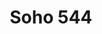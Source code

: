 ---
layout: place
title: "Soho 544"
permalink: /south-carolina/conway/soho-544.html
stateAbbr: SC
stateName: South Carolina
cityName: Conway
place_id: ChIJCUNa7DITAIkReCub6Ro6tYU
photos:
  - name: >-
      places/ChIJCUNa7DITAIkReCub6Ro6tYU/photos/AeeoHcLN6Rh0OSgpLmTcjULLGWfXVkH2bxXqUh0JtYIJeRYdBuOX3LU7Cao4eOOY1eTXiZFsp_5Qk7WSeMb7iwcH1rf7YgBEYNQTyKl_7I62vnqHyScpEt-cvdDK3vzeCwmxI8GDOkO_UrA_dItK_j0HcxxxJFN1b_YSzi5A2EbcSMtsn5raWlWcW0HbTBYhtihxDd2zhhZGA881qV8hwKGu8IbI7lYPdEglymS0Hn42JUy6RwHuks9vMj2SmhFz4weouqEFOB-3p1K6xwEKfzo9Al2F7UI0kcqY3farSLV7Lc9yDQg5x1UIzkrGP_vRKPCRsMzSibPAHs-g4gizl1MbLmabmT0a2MPDdAS5Gap3Y4xXFGeeycPDIIYj_2e6j5DajfvZvH7U5a3RutjK0CCS5oz4S1vrfX9LJWnedVhXhxE
    widthPx: 4000
    heightPx: 3000
    authorAttributions:
      - displayName: Lawrence Bell
        uri: https://maps.google.com/maps/contrib/117960176911884470384
        photoUri: >-
          https://lh3.googleusercontent.com/a-/ALV-UjUfzm5FTN9Aw671TQnHNWgVbIUy1nWWbcwVlb1sMiLPcAQjDxTf=s100-p-k-no-mo
    flagContentUri: >-
      https://www.google.com/local/imagery/report/?cb_client=maps_api_places.places_api&image_key=!1e10!2sCIHM0ogKEICAgIDm1JOlaA&hl=en-US
    googleMapsUri: >-
      https://www.google.com/maps/place//data=!3m4!1e2!3m2!1sCIHM0ogKEICAgIDm1JOlaA!2e10!4m2!3m1!1s0x89001332ec5a4309:0x85b53a1ae99b2b78
  - name: >-
      places/ChIJCUNa7DITAIkReCub6Ro6tYU/photos/AeeoHcIEXF4dJ2zPEAuDqrst7Q4MwVGnRBULLNDozC6YFMO7XJtym5IOdJA61WSAALFmq9syw1GFOi6tgxSbI34tAF3KyXbfM5Af0AjzMs72xojzy5MZBwmIyRtz-E23h7esY6fy7uBgi3fy8nBsFXfEJR1cRUTi_DYdBFW_gkYjJQ44gANH0bkVS2ns7ypsxhvr_zG7eDOH0qiJAP5X4S3zzOpof_Xbu4xpHAgSGJIv4-BafL6WFdmYL6gEair8_GI9cKJL7OD-R5qdYAiy7EDzT1ZSYAnQPeKy-CzH8a4VOwdMRvXRYF0nmKeCMbBWJhetxx3U-Mo3hgkZSjmTM-TqIFwfCyFH479rEgxoxYMRyiTOylFKl7GC2GMqr-juYgDyiNwFRWLdXu3PJW4r1TD7MgjktNWREWl5bIqzpZbLFS5koFQ
    widthPx: 3024
    heightPx: 4032
    authorAttributions:
      - displayName: Eve Mahon
        uri: https://maps.google.com/maps/contrib/106541570891679316643
        photoUri: >-
          https://lh3.googleusercontent.com/a-/ALV-UjUo_wwY6bMuA_SIIIJ7ENicLKpzCys1VsuyLEV5C9m0ZoeW_x3abA=s100-p-k-no-mo
    flagContentUri: >-
      https://www.google.com/local/imagery/report/?cb_client=maps_api_places.places_api&image_key=!1e10!2sCIHM0ogKEICAgICZiZCIvwE&hl=en-US
    googleMapsUri: >-
      https://www.google.com/maps/place//data=!3m4!1e2!3m2!1sCIHM0ogKEICAgICZiZCIvwE!2e10!4m2!3m1!1s0x89001332ec5a4309:0x85b53a1ae99b2b78
  - name: >-
      places/ChIJCUNa7DITAIkReCub6Ro6tYU/photos/AeeoHcJ9TJZZNmgC5CXsIljZlcEfLtossuAR_OQqnEYtqCq24KJFDpovMvF1zWtmGNx6yuIqdT8s1EWgVDfaHuk3aY_0lrGd_mtyrKDrwv-AIEvHNs7tO_q2ieqvikGhb-Me7h-gwHFuPPk2P_7SFOzAfOF30em27FQFhB_l3LkPNeIaptMZ3VDHJU9TA1fdRalCsV0L-HRBjYToPdHaBF9N5YI6ukNGddfg508sSiKwmoLdkMclchSJiCeqjPwmIffdq01vAThVz_byA3z5VjRNT4rPxJZ5h41OQWPub8alo3fRL7203eAArVBEFvVQQsRfAqeLMM40Kqf2gU5_o3_xQnbiUKBj0fdAb-0QCKfPmhUJjAHm9GMwa5FHOCorB5UwD_uytkn5yLt-P5mfa6EOO7_rjabJeOcIuSs4P-Syh7PVYGY
    widthPx: 1713
    heightPx: 1284
    authorAttributions:
      - displayName: Helen Brown
        uri: https://maps.google.com/maps/contrib/118275707897534948962
        photoUri: >-
          https://lh3.googleusercontent.com/a/ACg8ocLOSPKdVD4ONkWZQmGCFLxIQy4gBmVQAa8zWAC8qeY7tON2WA=s100-p-k-no-mo
    flagContentUri: >-
      https://www.google.com/local/imagery/report/?cb_client=maps_api_places.places_api&image_key=!1e10!2sCIHM0ogKEICAgICz_OK57QE&hl=en-US
    googleMapsUri: >-
      https://www.google.com/maps/place//data=!3m4!1e2!3m2!1sCIHM0ogKEICAgICz_OK57QE!2e10!4m2!3m1!1s0x89001332ec5a4309:0x85b53a1ae99b2b78
  - name: >-
      places/ChIJCUNa7DITAIkReCub6Ro6tYU/photos/AeeoHcI5ckDt6yk7kwneEs33_Nz4IM2EhYBjPjA7mv4HyGOotkClBM_FBNwcsrb075b1AIkI8ABwV4UnCnEPs3DDSIlbWTZ2DLEBN1p20-pj-U2C__d0cR6WwpmWGtIpxkljrDqGkoRkbCuhK2i5040MsWoOAeY-2VjV0JTsvkGdm0dt4DjIgquqFqnM5ZKb-LdJRWJapMRHLMG7sKvAq383aHfOAvDHSXaxv0v_Yus3t-KIdJKJl0DsFRVclTR7CR372aOctuGgR-uFPDrahhXUlMmZBvaABNTOcgvdULWmXt0UjdcZ0ty3dqZ2UG868Zs7hcWkFKITSecjfjx_sHY1PdGGMVTPgYJV1mMfiORvsNpsKDZ0BhNTXV-EKQqO6yuV2sw9s6XNoh3zQUSaDEcB2Z0HNF9VPcQ9oz8kAnBQVV8
    widthPx: 3024
    heightPx: 4032
    authorAttributions:
      - displayName: Tia Rangel
        uri: https://maps.google.com/maps/contrib/107837082075456308873
        photoUri: >-
          https://lh3.googleusercontent.com/a/ACg8ocJd2sTqlLfIsoaGMW445TdH4ZRVn43IvRu3lAkBJUhIl51HhA=s100-p-k-no-mo
    flagContentUri: >-
      https://www.google.com/local/imagery/report/?cb_client=maps_api_places.places_api&image_key=!1e10!2sCIHM0ogKEICAgICb_I7zEw&hl=en-US
    googleMapsUri: >-
      https://www.google.com/maps/place//data=!3m4!1e2!3m2!1sCIHM0ogKEICAgICb_I7zEw!2e10!4m2!3m1!1s0x89001332ec5a4309:0x85b53a1ae99b2b78
  - name: >-
      places/ChIJCUNa7DITAIkReCub6Ro6tYU/photos/AeeoHcLDPnv8_219E0WMd71XVuV3h6tIXymQ2SxxHh9zXIxrm5Q0EpCubJcCVTz0ArAveXpweOAJ9LZWmZbqr3awiVSSat6gL0HVQgsWsJoTTUwNKu8pmA3lcd3w3-LaNHNLvhMcEz1R2bkWsVp9ZShoFIdRlwRDnkoERZwzdspLUoyg4TXOp72eTJvfKFcKf5BUrnOAEPWxWBq6H7UvE1Vvt8AZn1KZbvqlFr2HoURx__VROJLQrC0H3qtdMLLk21s84DzSz0FMn32YjlzOu6tsBApkAlp43qpGrFKAX0ccx7_SJxfTg0djg_jTRklxz5UXHN8xgj8xd9T_DBm_HXNIJyCNM5csH2IlN5VQP8pEDqq4QcElQQIRITK65XI2sKZ-87Wgxvpyr3C-WZP5zHC4RTrRtsN5QNqAKRV-WaN4tFN-tZJ1
    widthPx: 3024
    heightPx: 4032
    authorAttributions:
      - displayName: Noetia Flo
        uri: https://maps.google.com/maps/contrib/111479928387041832185
        photoUri: >-
          https://lh3.googleusercontent.com/a-/ALV-UjVMc1XnZCV1ECn4rIySoLYhhdlO0pTNX-q-XLk4tSvStmOi1fVw=s100-p-k-no-mo
    flagContentUri: >-
      https://www.google.com/local/imagery/report/?cb_client=maps_api_places.places_api&image_key=!1e10!2sCIHM0ogKEICAgID_sbqarwE&hl=en-US
    googleMapsUri: >-
      https://www.google.com/maps/place//data=!3m4!1e2!3m2!1sCIHM0ogKEICAgID_sbqarwE!2e10!4m2!3m1!1s0x89001332ec5a4309:0x85b53a1ae99b2b78
  - name: >-
      places/ChIJCUNa7DITAIkReCub6Ro6tYU/photos/AeeoHcKGDJdGsaOtNaXhHkp0iJXH3Ia-FQYNozmQVuheXQk7vs2faKX8Wz26MbVM9cdWJ7gvrRcteiA2EeS6DDWXmheOwpCxuyuiI25LKpc6DBggiwfVFi4NDlTfUdiaZJk5tulo8hE8e0Oj0TVjchmBu4HkbCO2cg3mf-b8FLCc2IJAmXA3P9ycQKN0b3ixalYIakzbh6pXskRhko20SfkCwNXo6mWRXVXOVypvMvMA7PbS8Z99dVKFCLuL6FE42i4teWO843wH5HwitKluYB8YcX9aysvKoOVI0Lbfx8hprSg8h90ofxZszCyRdEhLbfJA8lZlTvbzrXsIncjf3hCo7zmLEGK6ufCvaPRviQffVxkwj9-lyksuRdR_seVqfizL8cJP8qMffO3mzp5kzCGguCvXoj7dYaki-VovKw7wwV-8yQ
    widthPx: 3024
    heightPx: 4032
    authorAttributions:
      - displayName: ShellySoza
        uri: https://maps.google.com/maps/contrib/109033649915666539580
        photoUri: >-
          https://lh3.googleusercontent.com/a-/ALV-UjUbTFljMYGbjQXVoMRDk_pyRi7PTMCzl7o_wewOTEYxE47ZLJsFJg=s100-p-k-no-mo
    flagContentUri: >-
      https://www.google.com/local/imagery/report/?cb_client=maps_api_places.places_api&image_key=!1e10!2sCIHM0ogKEICAgICKn7eSWA&hl=en-US
    googleMapsUri: >-
      https://www.google.com/maps/place//data=!3m4!1e2!3m2!1sCIHM0ogKEICAgICKn7eSWA!2e10!4m2!3m1!1s0x89001332ec5a4309:0x85b53a1ae99b2b78
  - name: >-
      places/ChIJCUNa7DITAIkReCub6Ro6tYU/photos/AeeoHcI3ZskGrv3or8wyEqkFCp5huLSqhq1HfKRYs-E1sIFPAuvGS-KEXIqsGpAb359-kb5H5ddfa4pF73uG_STV8qSkuUsbKKeilYDbCNRHqqK2uWSPIcy__HZWpnFP8eVA8RVDlvLJcaoJBzg4LyjoYoJoF3h0aZIplzBgdqFN38Df1hWP0yBZpLWdmtrnjZzmuBnUbMcS_vkj09xFgjKe-xU99zD4rqEE2z4O7tvaG8RJCUj-YBv7hnAQPuIHUS6YEMzwS-ZvVix9xDR3LlvQO6aqpasdxPYX4Pc4hQs5JEbr4Lf51SJKQsbG1lIiGbp-EYNFULBUIHzeU2CIeeujlOPkXm16AksoogCz0B-nE6Tqtt1A38SSrc2tJ_cnXjAgRsyKiCpVpBh5xrREbuN1XfOCp3soOZsL1bTmlXCGiYQOwQjV
    widthPx: 1080
    heightPx: 1920
    authorAttributions:
      - displayName: L Br NY
        uri: https://maps.google.com/maps/contrib/102208986774967858696
        photoUri: >-
          https://lh3.googleusercontent.com/a-/ALV-UjXIRBEPruRBd0CKuBnv8i1jlJaMAPkFy8bGbhPWx1eYvXrmDQ6yWg=s100-p-k-no-mo
    flagContentUri: >-
      https://www.google.com/local/imagery/report/?cb_client=maps_api_places.places_api&image_key=!1e10!2sCIHM0ogKEICAgICh24ulmAE&hl=en-US
    googleMapsUri: >-
      https://www.google.com/maps/place//data=!3m4!1e2!3m2!1sCIHM0ogKEICAgICh24ulmAE!2e10!4m2!3m1!1s0x89001332ec5a4309:0x85b53a1ae99b2b78
  - name: >-
      places/ChIJCUNa7DITAIkReCub6Ro6tYU/photos/AeeoHcIQJVpG20ST156lQ1Qb5d1njrVOUUuhtMg6R_MX3kIEVSaDG-NERTguTPixgb3A48DJKZbgjJX7ODw-bTYj1ergc6zHN_2d2gC0EU0N8un9SJjJYLo_xIkXKTNvLz702H-XKSPgOrfO9OANzQQf2CiIeLogs2iDpqMzx7thSEElI2cvb_kWo1HuSeT4RDjtpwBoR74qqoGY5j1V-q-NC8svjbWRIh25Y0TBkXaXdJQxneT_9mk-Kkl8yV7qymi3yNnZ2Yw-Iq_LZozoxn_qGKn1O-1cpwWUjdodd4nezU2MSYDtv8Da4kHdX2numIuXYi2D0gzK2AIelgjvL-BNGHzIImZyhqkAmUGj-xag0dChAwYYIMKAHUY2PcE0bB0i26VWxwwrV6TEx4uKfu2qbAz0Q7lWMMVk1aToGVyDkEkWDwU
    widthPx: 3024
    heightPx: 4032
    authorAttributions:
      - displayName: Kisa
        uri: https://maps.google.com/maps/contrib/100443063452918796001
        photoUri: >-
          https://lh3.googleusercontent.com/a-/ALV-UjWoMn6Shd_NUeEI0mHrY8fT6b2Waw3IYnRgRSodi1MGaTOYM7wX=s100-p-k-no-mo
    flagContentUri: >-
      https://www.google.com/local/imagery/report/?cb_client=maps_api_places.places_api&image_key=!1e10!2sCIHM0ogKEICAgIDapMejiAE&hl=en-US
    googleMapsUri: >-
      https://www.google.com/maps/place//data=!3m4!1e2!3m2!1sCIHM0ogKEICAgIDapMejiAE!2e10!4m2!3m1!1s0x89001332ec5a4309:0x85b53a1ae99b2b78
  - name: >-
      places/ChIJCUNa7DITAIkReCub6Ro6tYU/photos/AeeoHcLhTjKf70RyrFhT5RHeYFXGppowhZNgfFAWS4yeGr7xXw28Gpc88gb8C18e-6HU4IU2kBOU4zGft5LdJH2tdaWnggrblqcWwQKSEnGqswh54sKZWlRNc8J0YvmAc-zai07Dd3BKK9M7oDg862ckFA8nZVRICsIv5iumthIBENaT5888mvpTDd7Gux52C_jY8Xg_Xm1NenPmLUFpxwKfGzNehNB8OpjG1k4L6UqHSLaaq8I8WFyZbc5pGoXZaZtIa-Uv67BsWqbRd_VZikVhA1ZHg20mHcMUD7j_l2geU5-5PKzYW9YmulcopSz0S_8nLm6-RGeUSOQLEpoM2yK376I_DLfTIA6zNatg7ZUz7it95pbfzTO2NBrnxamvNyIeZuWs0N9rrOtCeqA3y8Lb6nuK6jwYdKLtquAFewqreHc
    widthPx: 4032
    heightPx: 3024
    authorAttributions:
      - displayName: Joanna Dodd
        uri: https://maps.google.com/maps/contrib/109041743901583573681
        photoUri: >-
          https://lh3.googleusercontent.com/a-/ALV-UjUqK_Ro6S53moieh85slJe_RvjSP29-5HJ5XFuPu5rIgOv5nT0k=s100-p-k-no-mo
    flagContentUri: >-
      https://www.google.com/local/imagery/report/?cb_client=maps_api_places.places_api&image_key=!1e10!2sCIHM0ogKEICAgIDR7NPCQg&hl=en-US
    googleMapsUri: >-
      https://www.google.com/maps/place//data=!3m4!1e2!3m2!1sCIHM0ogKEICAgIDR7NPCQg!2e10!4m2!3m1!1s0x89001332ec5a4309:0x85b53a1ae99b2b78
  - name: >-
      places/ChIJCUNa7DITAIkReCub6Ro6tYU/photos/AeeoHcJjmTB5cAVYJ1UR9gNWlr1RqOpkvu7BsAvanD7O89Ef0hpChTGLicpKhDsPDXoTf7I31tBveIGnVEgrg0RAxU-F7SRjwN1HGbr847I4DAxIuoDUQTzJAG8HpXrsOCqBCKcpxZqHTEwz7Wt0A8kiRqhYUUY3_8__Na8ZUbJMLmPVNRxeg7sZz4iUvIdh1WIf7reTEfv_0CYIAD03TDigqLuC67nzn7Wb5RodeS7-kkrgDsvIHphn0QLvs_f9OuGrb2ePDIrHFcp9OuNI2EE919gvd11FychzhwTYdbkZNNi-AJrmweAn7O3SWoD363RA9RODN3JNpTGmtM8ZrEsZWmX7GCSI1b-HHhC0h0nKnRxikVo5TIr2sjEru833kEJ75Yw6so8JQFdiMBmN4lsleKGWxoFQqg3upcE0jEEndincLJPS
    widthPx: 3024
    heightPx: 4032
    authorAttributions:
      - displayName: Eve Mahon
        uri: https://maps.google.com/maps/contrib/106541570891679316643
        photoUri: >-
          https://lh3.googleusercontent.com/a-/ALV-UjUo_wwY6bMuA_SIIIJ7ENicLKpzCys1VsuyLEV5C9m0ZoeW_x3abA=s100-p-k-no-mo
    flagContentUri: >-
      https://www.google.com/local/imagery/report/?cb_client=maps_api_places.places_api&image_key=!1e10!2sCIHM0ogKEICAgICF6PjOuAE&hl=en-US
    googleMapsUri: >-
      https://www.google.com/maps/place//data=!3m4!1e2!3m2!1sCIHM0ogKEICAgICF6PjOuAE!2e10!4m2!3m1!1s0x89001332ec5a4309:0x85b53a1ae99b2b78
address: 1300 SC-544, Conway, SC 29526, USA
street: 1300 SC-544
city: Conway
state: SC
zip: '29526'
country: USA
neighborhood: null
latitude: '33.783022'
longitude: '-79.021655'
accessibility_options:
  wheelchairAccessibleParking: true
  wheelchairAccessibleEntrance: true
  wheelchairAccessibleRestroom: true
  wheelchairAccessibleSeating: true
business_status: OPERATIONAL
name: Soho 544
google_maps_links:
  directionsUri: >-
    https://www.google.com/maps/dir//''/data=!4m7!4m6!1m1!4e2!1m2!1m1!1s0x89001332ec5a4309:0x85b53a1ae99b2b78!3e0
  placeUri: https://maps.google.com/?cid=9634670865091865464
  writeAReviewUri: >-
    https://www.google.com/maps/place//data=!4m3!3m2!1s0x89001332ec5a4309:0x85b53a1ae99b2b78!12e1
  reviewsUri: >-
    https://www.google.com/maps/place//data=!4m4!3m3!1s0x89001332ec5a4309:0x85b53a1ae99b2b78!9m1!1b1
  photosUri: >-
    https://www.google.com/maps/place//data=!4m3!3m2!1s0x89001332ec5a4309:0x85b53a1ae99b2b78!10e5
primary_type: Sushi Restaurant
opening_hours:
  regular: null
  current: null
secondary_opening_hours:
  regular:
    weekdayDescriptions: null
    type: null
  current:
    weekdayDescriptions: null
    type: null
phone: (843) 347-7600
price_level: PRICE_LEVEL_MODERATE
price_range: $10 &ndash; $20
rating: '4.0'
rating_count: 391
website: https://soho544.ordering.ordercounter.com/
description: null
reviews:
  - name: >-
      places/ChIJCUNa7DITAIkReCub6Ro6tYU/reviews/ChdDSUhNMG9nS0VJQ0FnSURfc2JxYWp3RRAB
    relativePublishTimeDescription: 2 months ago
    rating: 1
    text:
      text: >-
        When we walked in it smelled like cigarettes and smoke in the air, we
        should have left but we gave it a shot anyways because the SoHo in
        Myrtle Beach is excellent. I attached photos of everything we left at
        the table. The food was horrible. I let the waitress know that the sushi
        roll had a foul taste to it, like rotten fish and she apologized but did
        not remove it from our bill. Pad Tai was sickly sweet and we couldn’t
        eat anything but the chicken in it. The vegetables were slimy as well.
        Rice was fine. We arrived at around 7:20pm and didn’t receive our food
        until 8pm. To wait 40minutes for garbage is crazy. Management needs to
        do something because on a Friday night, slow service, no customers in
        the building and awful food? I would be ashamed. $90 down the drain.
      languageCode: en
    originalText:
      text: >-
        When we walked in it smelled like cigarettes and smoke in the air, we
        should have left but we gave it a shot anyways because the SoHo in
        Myrtle Beach is excellent. I attached photos of everything we left at
        the table. The food was horrible. I let the waitress know that the sushi
        roll had a foul taste to it, like rotten fish and she apologized but did
        not remove it from our bill. Pad Tai was sickly sweet and we couldn’t
        eat anything but the chicken in it. The vegetables were slimy as well.
        Rice was fine. We arrived at around 7:20pm and didn’t receive our food
        until 8pm. To wait 40minutes for garbage is crazy. Management needs to
        do something because on a Friday night, slow service, no customers in
        the building and awful food? I would be ashamed. $90 down the drain.
      languageCode: en
    authorAttribution:
      displayName: Noetia Flo
      uri: https://www.google.com/maps/contrib/111479928387041832185/reviews
      photoUri: >-
        https://lh3.googleusercontent.com/a-/ALV-UjVMc1XnZCV1ECn4rIySoLYhhdlO0pTNX-q-XLk4tSvStmOi1fVw=s128-c0x00000000-cc-rp-mo
    publishTime: '2025-01-25T01:25:59.237601Z'
    flagContentUri: >-
      https://www.google.com/local/review/rap/report?postId=ChdDSUhNMG9nS0VJQ0FnSURfc2JxYWp3RRAB&d=17924085&t=1
    googleMapsUri: >-
      https://www.google.com/maps/reviews/data=!4m6!14m5!1m4!2m3!1sChdDSUhNMG9nS0VJQ0FnSURfc2JxYWp3RRAB!2m1!1s0x89001332ec5a4309:0x85b53a1ae99b2b78
  - name: >-
      places/ChIJCUNa7DITAIkReCub6Ro6tYU/reviews/ChdDSUhNMG9nS0VJQ0FnSUNuM2JpTDdRRRAB
    relativePublishTimeDescription: 6 months ago
    rating: 3
    text:
      text: >-
        Completely average, long wait time for the food considering no one was
        there when I arrived. Service was good from 2/3 employees, the third was
        a bit rough around the edges, but nothing I'm not used to. If the food
        was stellar I wouldn't be so picky, but I would say it's just okay.
        Nothing crazy, I'd come back if I was in the area, but it's nothing
        special.
      languageCode: en
    originalText:
      text: >-
        Completely average, long wait time for the food considering no one was
        there when I arrived. Service was good from 2/3 employees, the third was
        a bit rough around the edges, but nothing I'm not used to. If the food
        was stellar I wouldn't be so picky, but I would say it's just okay.
        Nothing crazy, I'd come back if I was in the area, but it's nothing
        special.
      languageCode: en
    authorAttribution:
      displayName: Ryan De La Luz
      uri: https://www.google.com/maps/contrib/116448616144011897151/reviews
      photoUri: >-
        https://lh3.googleusercontent.com/a-/ALV-UjV9KxQG5xvOaJKlaQysfrn_KmRNENAD_OoKAld_iUC41MXVPHvFIA=s128-c0x00000000-cc-rp-mo-ba6
    publishTime: '2024-09-28T21:12:13.621578Z'
    flagContentUri: >-
      https://www.google.com/local/review/rap/report?postId=ChdDSUhNMG9nS0VJQ0FnSUNuM2JpTDdRRRAB&d=17924085&t=1
    googleMapsUri: >-
      https://www.google.com/maps/reviews/data=!4m6!14m5!1m4!2m3!1sChdDSUhNMG9nS0VJQ0FnSUNuM2JpTDdRRRAB!2m1!1s0x89001332ec5a4309:0x85b53a1ae99b2b78
  - name: >-
      places/ChIJCUNa7DITAIkReCub6Ro6tYU/reviews/ChdDSUhNMG9nS0VJQ0FnTUR3ei1LQjFnRRAB
    relativePublishTimeDescription: 2 weeks ago
    rating: 1
    text:
      text: >-
        Smells like an ashtray in this restaurant.  The attached bar allows
        smoking inside.  The only separation between the restaurant and bar is a
        partial wall that doesn't go to the ceiling.  This gap allows smoke to
        fill the restaurant.  I had to shower when I got home to get the smell
        off of me.

        The service was great and the food was good.  However, I wouldn't
        recommend this place, nor will I ever go back.
      languageCode: en
    originalText:
      text: >-
        Smells like an ashtray in this restaurant.  The attached bar allows
        smoking inside.  The only separation between the restaurant and bar is a
        partial wall that doesn't go to the ceiling.  This gap allows smoke to
        fill the restaurant.  I had to shower when I got home to get the smell
        off of me.

        The service was great and the food was good.  However, I wouldn't
        recommend this place, nor will I ever go back.
      languageCode: en
    authorAttribution:
      displayName: Cynthia N
      uri: https://www.google.com/maps/contrib/109114752323979204663/reviews
      photoUri: >-
        https://lh3.googleusercontent.com/a-/ALV-UjUbaVspmyzqrcQmjG9wuZCunuwluYJIb_XeNlgPLLxRf5dD_JBDRg=s128-c0x00000000-cc-rp-mo-ba4
    publishTime: '2025-03-29T02:22:00.763526Z'
    flagContentUri: >-
      https://www.google.com/local/review/rap/report?postId=ChdDSUhNMG9nS0VJQ0FnTUR3ei1LQjFnRRAB&d=17924085&t=1
    googleMapsUri: >-
      https://www.google.com/maps/reviews/data=!4m6!14m5!1m4!2m3!1sChdDSUhNMG9nS0VJQ0FnTUR3ei1LQjFnRRAB!2m1!1s0x89001332ec5a4309:0x85b53a1ae99b2b78
  - name: >-
      places/ChIJCUNa7DITAIkReCub6Ro6tYU/reviews/ChdDSUhNMG9nS0VJQ0FnTURJcXVpODdnRRAB
    relativePublishTimeDescription: in the last week
    rating: 1
    text:
      text: >-
        Would like to have given them a zero. Lady tells us we need reservations
        for 10 people.  I told her we have eaten there numerous times and no one
        has ever told us we needed a reservation. She said well I’m telling you
        now. I told her we didn’t have to eat there if it was a problem. She
        said Tuesday was a busy night for them and they already had two
        reservations. Really, two reservations for the whole restaurant?  She
        asked me if there was a problem. I told her the problem was with her
        attitude.  I asked my wife if she still wanted to eat there and the lady
        said it doesn’t matter, I’m not serving y’all.
      languageCode: en
    originalText:
      text: >-
        Would like to have given them a zero. Lady tells us we need reservations
        for 10 people.  I told her we have eaten there numerous times and no one
        has ever told us we needed a reservation. She said well I’m telling you
        now. I told her we didn’t have to eat there if it was a problem. She
        said Tuesday was a busy night for them and they already had two
        reservations. Really, two reservations for the whole restaurant?  She
        asked me if there was a problem. I told her the problem was with her
        attitude.  I asked my wife if she still wanted to eat there and the lady
        said it doesn’t matter, I’m not serving y’all.
      languageCode: en
    authorAttribution:
      displayName: Jerry Mishoe
      uri: https://www.google.com/maps/contrib/101810748146612826326/reviews
      photoUri: >-
        https://lh3.googleusercontent.com/a/ACg8ocJlmRkQQRfrrfyes-JMqGrcht1EXBLObh3Ls9Fn1VbmkA-tcRM=s128-c0x00000000-cc-rp-mo
    publishTime: '2025-04-08T21:07:58.402460Z'
    flagContentUri: >-
      https://www.google.com/local/review/rap/report?postId=ChdDSUhNMG9nS0VJQ0FnTURJcXVpODdnRRAB&d=17924085&t=1
    googleMapsUri: >-
      https://www.google.com/maps/reviews/data=!4m6!14m5!1m4!2m3!1sChdDSUhNMG9nS0VJQ0FnTURJcXVpODdnRRAB!2m1!1s0x89001332ec5a4309:0x85b53a1ae99b2b78
  - name: >-
      places/ChIJCUNa7DITAIkReCub6Ro6tYU/reviews/ChZDSUhNMG9nS0VJQ0FnSUR2cWFMQVV3EAE
    relativePublishTimeDescription: 3 months ago
    rating: 1
    text:
      text: >-
        I’d never been here, as I normally go to Whitaker’s or King Kong, but
        Whitaker’s was super busy and I did feel like going to Carolina Forest.
        We sat at the bar. The service was horrible. The bartender never checked
        on us other than to take our order and give us our checks, and drink was
        undrinkable. It tasted like pure sour mix. I only took the one sip, and
        it sat there throughout our meal. When I asked if it could be taken off,
        the bartender told me that I should have asked earlier because the
        manager left and there was no one there to remove it from my check. The
        food was mediocre at best. Do yourself a favor and save your money. I’ll
        either wait or make the drive next time.
      languageCode: en
    originalText:
      text: >-
        I’d never been here, as I normally go to Whitaker’s or King Kong, but
        Whitaker’s was super busy and I did feel like going to Carolina Forest.
        We sat at the bar. The service was horrible. The bartender never checked
        on us other than to take our order and give us our checks, and drink was
        undrinkable. It tasted like pure sour mix. I only took the one sip, and
        it sat there throughout our meal. When I asked if it could be taken off,
        the bartender told me that I should have asked earlier because the
        manager left and there was no one there to remove it from my check. The
        food was mediocre at best. Do yourself a favor and save your money. I’ll
        either wait or make the drive next time.
      languageCode: en
    authorAttribution:
      displayName: Tysheena May
      uri: https://www.google.com/maps/contrib/117984491706066002335/reviews
      photoUri: >-
        https://lh3.googleusercontent.com/a-/ALV-UjU_Ib24m2hW6Dn_ZXhnePt9Qp5RIdv5-Ozg8iPT_zW33tguRdfbvQ=s128-c0x00000000-cc-rp-mo
    publishTime: '2024-12-21T18:01:23.983818Z'
    flagContentUri: >-
      https://www.google.com/local/review/rap/report?postId=ChZDSUhNMG9nS0VJQ0FnSUR2cWFMQVV3EAE&d=17924085&t=1
    googleMapsUri: >-
      https://www.google.com/maps/reviews/data=!4m6!14m5!1m4!2m3!1sChZDSUhNMG9nS0VJQ0FnSUR2cWFMQVV3EAE!2m1!1s0x89001332ec5a4309:0x85b53a1ae99b2b78
parking_options:
  freeParkingLot: true
  freeStreetParking: true
  valetParking: false
payment_options:
  acceptsCreditCards: true
  acceptsDebitCards: true
  acceptsCashOnly: false
  acceptsNfc: true
allow_dogs: null
curbside_pickup: false
delivery: true
dine_in: true
good_for_children: true
good_for_groups: true
good_for_sports: null
live_music: false
menu_for_children: true
outdoor_seating: true
reservable: true
restroom: true
serves_beer: true
serves_breakfast: null
serves_brunch: null
serves_cocktails: true
serves_coffee: true
serves_dinner: true
serves_dessert: true
serves_lunch: true
serves_vegetarian_food: true
serves_wine: true
takeout: true

---
